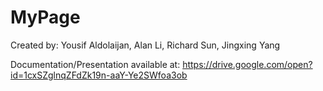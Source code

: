 # MyPage

Created by: Yousif Aldolaijan, Alan Li, Richard Sun, Jingxing Yang

Documentation/Presentation available at:
https://drive.google.com/open?id=1cxSZglnqZFdZk19n-aaY-Ye2SWfoa3ob
